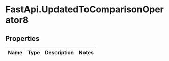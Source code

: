 # FastApi.UpdatedToComparisonOperator8

## Properties
Name | Type | Description | Notes
------------ | ------------- | ------------- | -------------
